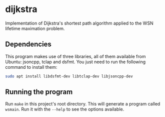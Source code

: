 # dijkstra
Implementation of Dijkstra's shortest path algorithm applied to the WSN lifetime maximation problem.  

## Dependencies
This program makes use of three libraries, all of them available from Ubuntu: jsoncpp, tclap and dsfmt.  You just need to run the following command to install them:

```bash
sudo apt install libdsfmt-dev libtclap-dev libjsoncpp-dev
```
## Running the program
Run `make` in this project's root directory.  This will generate a program called `wsmain`.  Run it with the `--help` to see the options available.
